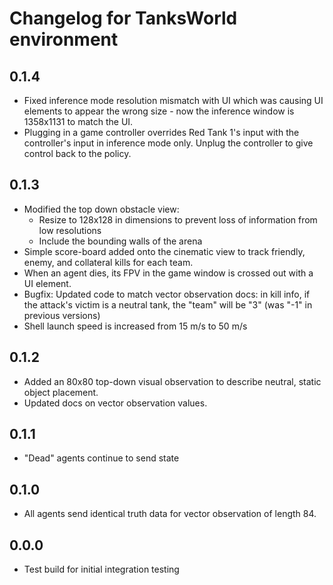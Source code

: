 # Changelog for TanksWorld environment

## 0.1.4

* Fixed inference mode resolution mismatch with UI which was causing UI elements to appear the wrong size - now the inference window is 1358x1131 to match the UI.
* Plugging in a game controller overrides Red Tank 1's input with the controller's input in inference mode only. Unplug the controller to give control back to the policy.

## 0.1.3

* Modified the top down obstacle view:
	* Resize to 128x128 in dimensions to prevent loss of information from low resolutions
	* Include the bounding walls of the arena
* Simple score-board added onto the cinematic view to track friendly, enemy, and collateral kills for each team.
* When an agent dies, its FPV in the game window is crossed out with a UI element.
* Bugfix: Updated code to match vector observation docs: in kill info, if the attack's victim is a neutral tank, the "team" will be "3" (was "-1" in previous versions) 
* Shell launch speed is increased from 15 m/s to 50 m/s

## 0.1.2

* Added an 80x80 top-down visual observation to describe neutral, static object placement.
* Updated docs on vector observation values.

## 0.1.1

* "Dead" agents continue to send state

## 0.1.0

* All agents send identical truth data for vector observation of length 84.

## 0.0.0

* Test build for initial integration testing